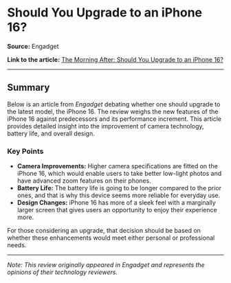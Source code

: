 # Should You Upgrade to an iPhone 16?

**Source:** Engadget

**Link to the article:** [The Morning After: Should You Upgrade to an iPhone 16?](https://www.engadget.com/general/the-morning-after-should-you-upgrade-to-an-iphone-16-111524098.html)

---

## Summary

Below is an article from *Engadget* debating whether one should upgrade to the latest model, the iPhone 16. The review weighs the new features of the iPhone 16 against predecessors and its performance increment. This article provides detailed insight into the improvement of camera technology, battery life, and overall design.

### Key Points

- **Camera Improvements:** Higher camera specifications are fitted on the iPhone 16, which would enable users to take better low-light photos and have advanced zoom features on their phones.
- **Battery Life:** The battery life is going to be longer compared to the prior ones, and that is why this device seems more reliable for everyday use.
- **Design Changes:** iPhone 16 has more of a sleek feel with a marginally larger screen that gives users an opportunity to enjoy their experience more.

For those considering an upgrade, that decision should be based on whether these enhancements would meet either personal or professional needs.

--- 
*Note: This review originally appeared in Engadget and represents the opinions of their technology reviewers.*
